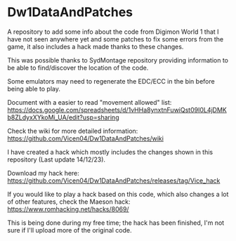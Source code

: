 # Dw1DataAndPatches
A repository to add some info about the code from Digimon World 1 that I have not seen anywhere yet and some patches to fix some errors from the game, it also includes a hack made thanks to these changes.

This was possible thanks to SydMontage repository providing information to be able to find/discover the location of the code.

Some emulators may need to regenerate the EDC/ECC in the bin before being able to play.

Document with a easier to read "movement allowed" list: https://docs.google.com/spreadsheets/d/1vHHa8ynxtnFuwiQst09I0L4jDMKb8ZLdyxXYkoMi_UA/edit?usp=sharing

Check the wiki for more detailed information: https://github.com/Vicen04/Dw1DataAndPatches/wiki 

I have created a hack which mostly includes the changes shown in this repository (Last update 14/12/23).

Download my hack here: https://github.com/Vicen04/Dw1DataAndPatches/releases/tag/Vice_hack


If you would like to play a hack based on this code, which also changes a lot of other features, check the Maeson hack: https://www.romhacking.net/hacks/8069/


This is being done during my free time; the hack has been finished, I'm not sure if I'll upload more of the original code.

